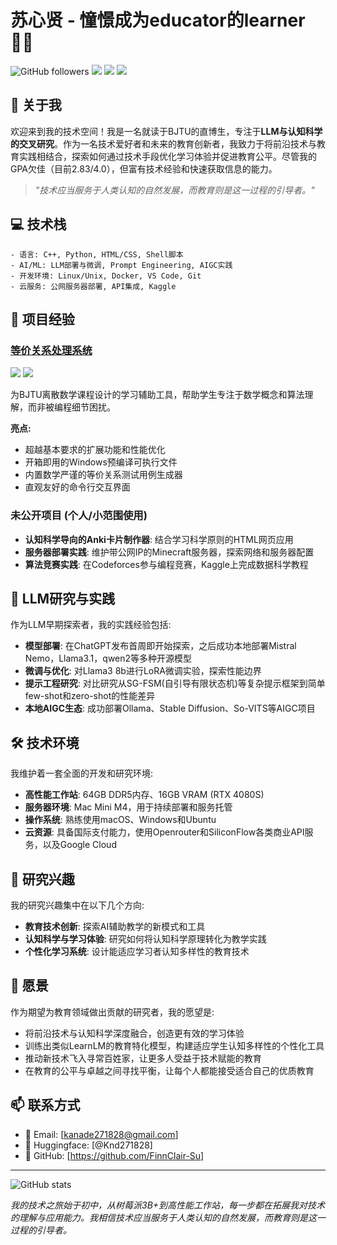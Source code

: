 # 苏心贤 - 憧憬成为educator的learner 👨‍🎓

![GitHub followers](https://img.shields.io/github/followers/FinnClair-Su?style=social)
![](https://img.shields.io/badge/LLM-Researcher-blue)
![](https://img.shields.io/badge/Education-Innovator-green)
![](https://img.shields.io/badge/Tech-Enthusiast-orange)

## 👋 关于我

欢迎来到我的技术空间！我是一名就读于BJTU的直博生，专注于**LLM与认知科学的交叉研究**。作为一名技术爱好者和未来的教育创新者，我致力于将前沿技术与教育实践相结合，探索如何通过技术手段优化学习体验并促进教育公平。尽管我的GPA欠佳（目前2.83/4.0），但富有技术经验和快速获取信息的能力。

> *"技术应当服务于人类认知的自然发展，而教育则是这一过程的引导者。"*

## 💻 技术栈

```
- 语言: C++, Python, HTML/CSS, Shell脚本
- AI/ML: LLM部署与微调, Prompt Engineering, AIGC实践
- 开发环境: Linux/Unix, Docker, VS Code, Git
- 云服务: 公网服务器部署, API集成, Kaggle
```

## 🚀 项目经验

### [等价关系处理系统](https://github.com/FinnClair-Su/BJTU-DiscreteMath-Homework-EquivalenceProcessor)
![](https://img.shields.io/badge/C++-100%25-blue)
![](https://img.shields.io/badge/离散数学-教育工具-green)

为BJTU离散数学课程设计的学习辅助工具，帮助学生专注于数学概念和算法理解，而非被编程细节困扰。

**亮点:**
- 超越基本要求的扩展功能和性能优化
- 开箱即用的Windows预编译可执行文件
- 内置数学严谨的等价关系测试用例生成器
- 直观友好的命令行交互界面

### 未公开项目 (个人/小范围使用)
- **认知科学导向的Anki卡片制作器**: 结合学习科学原则的HTML网页应用
- **服务器部署实践**: 维护带公网IP的Minecraft服务器，探索网络和服务器配置
- **算法竞赛实践**: 在Codeforces参与编程竞赛，Kaggle上完成数据科学教程

## 🔬 LLM研究与实践

作为LLM早期探索者，我的实践经验包括:

- **模型部署**: 在ChatGPT发布首周即开始探索，之后成功本地部署Mistral Nemo，Llama3.1，qwen2等多种开源模型
- **微调与优化**: 对Llama3 8b进行LoRA微调实验，探索性能边界
- **提示工程研究**: 对比研究从SG-FSM(自引导有限状态机)等复杂提示框架到简单few-shot和zero-shot的性能差异
- **本地AIGC生态**: 成功部署Ollama、Stable Diffusion、So-VITS等AIGC项目

## 🛠️ 技术环境

我维护着一套全面的开发和研究环境:

- **高性能工作站**: 64GB DDR5内存、16GB VRAM (RTX 4080S)
- **服务器环境**: Mac Mini M4，用于持续部署和服务托管
- **操作系统**: 熟练使用macOS、Windows和Ubuntu
- **云资源**: 具备国际支付能力，使用Openrouter和SiliconFlow各类商业API服务，以及Google Cloud

## 🔭 研究兴趣

我的研究兴趣集中在以下几个方向:

- **教育技术创新**: 探索AI辅助教学的新模式和工具
- **认知科学与学习体验**: 研究如何将认知科学原理转化为教学实践
- **个性化学习系统**: 设计能适应学习者认知多样性的教育技术

## 🌱 愿景

作为期望为教育领域做出贡献的研究者，我的愿望是:

- 将前沿技术与认知科学深度融合，创造更有效的学习体验
- 训练出类似LearnLM的教育特化模型，构建适应学生认知多样性的个性化工具
- 推动新技术飞入寻常百姓家，让更多人受益于技术赋能的教育
- 在教育的公平与卓越之间寻找平衡，让每个人都能接受适合自己的优质教育

## 📫 联系方式

- 📧 Email: [kanade271828@gmail.com]
- 🤗 Huggingface: [@Knd271828]
- 🐙 GitHub: [https://github.com/FinnClair-Su]

---

![GitHub stats](https://github-readme-stats.vercel.app/api?username=FinnClair-Su&show_icons=true&theme=radical)

*我的技术之旅始于初中，从树莓派3B+到高性能工作站，每一步都在拓展我对技术的理解与应用能力。我相信技术应当服务于人类认知的自然发展，而教育则是这一过程的引导者。*
